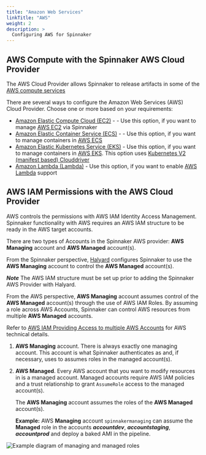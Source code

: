 ```yaml
---
title: "Amazon Web Services"
linkTitle: "AWS"
weight: 2
description: >
  Configuring AWS for Spinnaker
---
```


## AWS Compute with the Spinnaker AWS Cloud Provider
The AWS Cloud Provider allows Spinnaker to release artifacts in some of the [AWS compute services](https://aws.amazon.com/products/compute/)

There are several ways to configure the Amazon Web Services (AWS) Cloud Provider. Choose one or more based on your requirements:

* [Amazon Elastic Compute Cloud (EC2)](/docs/setup/install/providers/aws/aws-ec2/) - - Use this option, if you want to manage [AWS EC2](https://aws.amazon.com/ec2/) via Spinnaker
* [Amazon Elastic Container Service (ECS)](/docs/setup/install/providers/aws/aws-ecs/) - - Use this option, if you want to manage containers in [AWS ECS](https://aws.amazon.com/ecs/)
* [Amazon Elastic Kubernetes Service (EKS)](/docs/setup/install/providers/kubernetes-v2/aws-eks/) - Use this option, if you want to manage containers in [AWS EKS](https://aws.amazon.com/eks/). This option uses [Kubernetes V2 (manifest based) Clouddriver](/docs/setup/install/providers/kubernetes-v2)
* [Amazon Lambda (Lambda)](https://aws.amazon.com/blogs/opensource/how-to-integrate-aws-lambda-with-spinnaker/) - Use this option, if you want to enable [AWS Lambda](https://aws.amazon.com/lambda/) support 

## AWS IAM Permissions with the AWS Cloud Provider
AWS controls the permissions with AWS IAM Identity Access Management. Spinnaker functionality with AWS requires an AWS IAM structure to be ready in the AWS target accounts.

There are two types of Accounts in the Spinnaker AWS provider: __AWS Managing__ account and __AWS Managed__ account(s).

From the Spinnaker perspective, [Halyard](https://www.spinnaker.io/reference/halyard/) configures Spinnaker to use the __AWS Managing__ account to control the __AWS Managed__ account(s).

**_Note_** The AWS IAM structure must be set up prior to adding the Spinnaker AWS Provider with Halyard.


From the AWS perspective, __AWS Managing__ account assumes control of the __AWS Managed__ account(s) through the use of AWS IAM Roles. By assuming a role across AWS Accounts, Spinnaker can control AWS resources from multiple __AWS Managed__ accounts.

Refer to [AWS IAM Providing Access to multiple AWS Accounts](https://docs.aws.amazon.com/IAM/latest/UserGuide/id_roles_common-scenarios_aws-accounts.html) for AWS technical details.


1. __AWS Managing__ account. There is always exactly one managing account. This
   account is what Spinnaker authenticates as and, if necessary, uses to assumes roles
   in the managed account(s).
2. __AWS Managed__. Every AWS account that you want to modify resources in is a
   managed account. Managed accounts require AWS IAM policies and a trust relationship to grant `AssumeRole` access to the
   managed account(s). 
   
   The __AWS Managing__ account assumes the roles of the __AWS Managed__ account(s).
   
   __Example:__ AWS __Managing__ account `spinnakermanaging` can assume the __Managed__ role in the accounts __*accountdev*__, __*accountstaging*__, __*accountprod*__ and deploy a baked AMI in the pipeline.

![Example diagram of managing and managed roles](concepts.png)